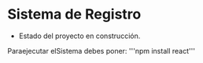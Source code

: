 <h1>Sistema de Registro</h1>

- Estado del proyecto en construcción.

Paraejecutar elSistema debes poner:
'''npm install react'''
